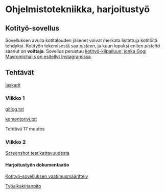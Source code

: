 # Ohjelmistotekniikka, harjoitustyö

## Kotityö-sovellus
Sovelluksen avulla kotitalouden jäsenet voivat merkata listattuja kotitöitä tehdyksi. Kotityön tekemisestä saa *pisteen*, ja kuun lopuksi eniten *pisteitä* saanut on **voittaja**. Sovellus perustuu [kotityö-kilpailuun, jonka Gogi Mavromichalis on esitellyt Instagramissa](https://www.instagram.com/p/C9SZ7isNEEx/).

## Tehtävät
[laskarit](https://github.com/iita-mari/ot-harjoitustyo/tree/master/laskarit)

### Viikko 1
[gitlog.txt](https://github.com/iita-mari/ot-harjoitustyo/blob/master/laskarit/viikko1/gitlog.txt)

[komentorivi.txt](https://github.com/iita-mari/ot-harjoitustyo/blob/master/laskarit/viikko1/komentorivi.txt)

Tehtävä 17 muutos

### Viikko 2
[Screenshot testikattavuudesta](https://github.com/iita-mari/ot-harjoitustyo/blob/master/laskarit/viikko2/Screenshot%20from%202025-03-25%2012-02-03.png)

#### Harjoitustyön dokumentaatio
[Kotityö-sovelluksen vaatimusmäärittely](https://github.com/iita-mari/ot-harjoitustyo/blob/master/dokumentaatio/vaatimusmaarittely.md)

[Työaikakirjanpito](https://github.com/iita-mari/ot-harjoitustyo/blob/master/dokumentaatio/tyoaikakirjanpito.md)

